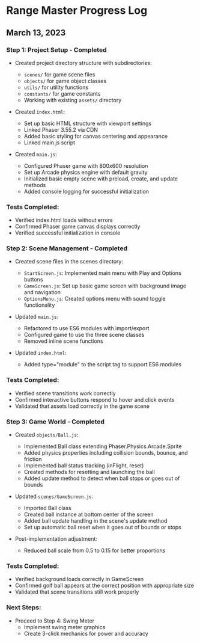 # Range Master Progress Log

## March 13, 2023

### Step 1: Project Setup - Completed
- Created project directory structure with subdirectories:
  - `scenes/` for game scene files
  - `objects/` for game object classes
  - `utils/` for utility functions
  - `constants/` for game constants
  - Working with existing `assets/` directory

- Created `index.html`:
  - Set up basic HTML structure with viewport settings
  - Linked Phaser 3.55.2 via CDN
  - Added basic styling for canvas centering and appearance
  - Linked main.js script

- Created `main.js`:
  - Configured Phaser game with 800x600 resolution
  - Set up Arcade physics engine with default gravity
  - Initialized basic empty scene with preload, create, and update methods
  - Added console logging for successful initialization

### Tests Completed:
- Verified index.html loads without errors
- Confirmed Phaser game canvas displays correctly
- Verified successful initialization in console

### Step 2: Scene Management - Completed
- Created scene files in the scenes directory:
  - `StartScreen.js`: Implemented main menu with Play and Options buttons
  - `GameScreen.js`: Set up basic game screen with background image and navigation
  - `OptionsMenu.js`: Created options menu with sound toggle functionality

- Updated `main.js`:
  - Refactored to use ES6 modules with import/export
  - Configured game to use the three scene classes
  - Removed inline scene functions

- Updated `index.html`:
  - Added type="module" to the script tag to support ES6 modules

### Tests Completed:
- Verified scene transitions work correctly
- Confirmed interactive buttons respond to hover and click events
- Validated that assets load correctly in the game scene

### Step 3: Game World - Completed
- Created `objects/Ball.js`:
  - Implemented Ball class extending Phaser.Physics.Arcade.Sprite
  - Added physics properties including collision bounds, bounce, and friction
  - Implemented ball status tracking (inFlight, reset)
  - Created methods for resetting and launching the ball
  - Added update method to detect when ball stops or goes out of bounds

- Updated `scenes/GameScreen.js`:
  - Imported Ball class
  - Created ball instance at bottom center of the screen
  - Added ball update handling in the scene's update method
  - Set up automatic ball reset when it goes out of bounds or stops

- Post-implementation adjustment:
  - Reduced ball scale from 0.5 to 0.15 for better proportions

### Tests Completed:
- Verified background loads correctly in GameScreen
- Confirmed golf ball appears at the correct position with appropriate size
- Validated that scene transitions still work properly

### Next Steps:
- Proceed to Step 4: Swing Meter
  - Implement swing meter graphics
  - Create 3-click mechanics for power and accuracy
